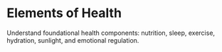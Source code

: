 # Elements of Health

Understand foundational health components: nutrition, sleep, exercise, hydration, sunlight, and emotional regulation.